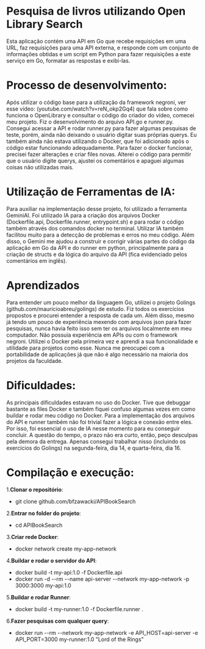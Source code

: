 # Pesquisa de livros utilizando Open Library Search
Esta aplicação contém uma API em Go que recebe requisições em uma URL, faz requisições para uma API externa, e responde com um conjunto de informações obtidas e um script em Python para fazer requisições a este serviço em Go, formatar as respostas e exibi-las.

# Processo de desenvolvimento:
Após utilizar o código base para a utilização da framework negroni, ver esse vídeo: (youtube.com/watch?v=reN_okp2Gq4) que fala sobre como funciona o OpenLibrary e consultar o código do criador do vídeo, comecei meu projeto. Fiz o desenvolvimento do arquivo API.go e runner.py. Consegui acessar a API e rodar runner.py para fazer algumas pesquisas de teste, porém, ainda não deixando o usuário digitar suas próprias querys. Eu também ainda não estava utilizando o Docker, que foi adicionado após o código estar funcionando adequadamente. Para fazer o docker funcionar, precisei fazer alterações e criar files novas. Alterei o código para permitir que o usuário digite querys, ajustei os comentários e apaguei algumas coisas não utilizadas mais.

# Utilização de Ferramentas de IA:
Para auxiliar na implementação desse projeto, foi utilizado a ferramenta GeminiAI. 
Foi utilizado IA para a criação dos arquivos Docker (Dockerfile.api, Dockerfile.runner, entrypoint.sh) e para rodar o código também através dos comandos docker no terminal. Utilizar IA também facilitou muito para a detecção de problemas e erros no meu código.
Além disso, o Gemini me ajudou a construir e corrigir várias partes do código da aplicação em Go da API e do runner em python, principalmente para a criação de structs e da lógica do arquivo da API (fica evidenciado pelos comentários em inglês).

# Aprendizados
Para entender um pouco melhor da linguagem Go, utilizei o projeto Golings (github.com/mauricioabreu/golings) de estudo. Fiz todos os exercícios propostos e procurei entender a resposta de cada um.
Além disso, mesmo já tendo um pouco de experiência mexendo com arquivos json para fazer pesquisas, nunca havia feito isso sem ter os arquivos localmente em meu computador. Não possuía experiência em APIs ou com o framework negroni.
Utilizei o Docker pela primeira vez e aprendi a sua funcionalidade e utilidade para projetos como esse. Nunca me preocupei com a portabilidade de aplicações já que não é algo necessário na maioria dos projetos da faculdade.

# Dificuldades:
As principais dificuldades estavam no uso do Docker. Tive que debuggar bastante as files Docker e também fiquei confuso algumas vezes em como buildar e rodar meu código no Docker.
Para a implementação dos arquivos do API e runner também não foi trivial fazer a lógica e conexão entre eles. Por isso, foi essencial o uso de IA nesse momento para eu conseguir concluir.
A questão do tempo, o prazo não era curto, então, peço desculpas pela demora da entrega. Apenas consegui trabalhar nisso (incluindo os exercícios do Golings) na segunda-feira, dia 14, e quarta-feira, dia 16. 

# Compilação e execução:
1.**Clonar o repositório**: 
  * git clone github.com/bfzawacki/APIBookSearch

2.**Entrar no folder do projeto**: 
  * cd APIBookSearch

3.**Criar rede Docker**:
  * docker network create my-app-network

4.**Buildar e rodar o servidor do API**:
  * docker build -t my-api:1.0 -f Dockerfile.api 
  * docker run -d --rm --name api-server --network my-app-network -p 3000:3000 my-api:1.0

5.**Buildar e rodar Runner**:
  * docker build -t my-runner:1.0 -f Dockerfile.runner .

6.**Fazer pesquisas com qualquer query**:
   * docker run --rm --network my-app-network -e API_HOST=api-server -e API_PORT=3000 my-runner:1.0 "Lord of the Rings"
